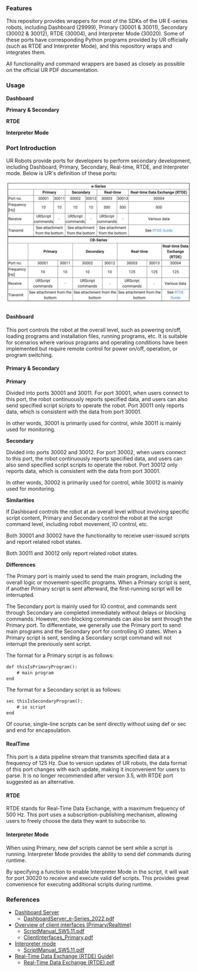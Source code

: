 ### Features

This repository provides wrappers for most of the SDKs of the UR E-series robots, including Dashboard (29999), Primary (30001 & 30011), Secondary (30002 & 30012), RTDE (30004), and Interpreter Mode (30020). Some of these ports have corresponding Python programs provided by UR officially (such as RTDE and Interpreter Mode), and this repository wraps and integrates them.

All functionality and command wrappers are based as closely as possible on the official UR PDF documentation.

### Usage

**Dashboard**

**Primary & Secondary**

**RTDE**

**Interpreter Mode**

### Port Introduction

UR Robots provide ports for developers to perform secondary development, including Dashboard, Primary, Secondary, Real-time, RTDE, and Interpreter mode. Below is UR's definition of these ports:

![image-20240714163444660](./assets/image-20240714163444660.png)

#### Dashboard

This port controls the robot at the overall level, such as powering on/off, loading programs and installation files, running programs, etc. It is suitable for scenarios where various programs and operating conditions have been implemented but require remote control for power on/off, operation, or program switching.

#### Primary & Secondary

**Primary**

Divided into ports 30001 and 30011. For port 30001, when users connect to this port, the robot continuously reports specified data, and users can also send specified script scripts to operate the robot. Port 30011 only reports data, which is consistent with the data from port 30001.

In other words, 30001 is primarily used for control, while 30011 is mainly used for monitoring.

**Secondary**

Divided into ports 30002 and 30012. For port 30002, when users connect to this port, the robot continuously reports specified data, and users can also send specified script scripts to operate the robot. Port 30012 only reports data, which is consistent with the data from port 30001.

In other words, 30002 is primarily used for control, while 30012 is mainly used for monitoring.

**Similarities**

If Dashboard controls the robot at an overall level without involving specific script content, Primary and Secondary control the robot at the script command level, including robot movement, IO control, etc.

Both 30001 and 30002 have the functionality to receive user-issued scripts and report related robot states.

Both 30011 and 30012 only report related robot states.

**Differences**

The Primary port is mainly used to send the main program, including the overall logic or movement-specific programs. When a Primary script is sent, if another Primary script is sent afterward, the first-running script will be interrupted.

The Secondary port is mainly used for IO control, and commands sent through Secondary are completed immediately without delays or blocking commands. However, non-blocking commands can also be sent through the Primary port. To differentiate, we generally use the Primary port to send main programs and the Secondary port for controlling IO states. When a Primary script is sent, sending a Secondary script command will not interrupt the previously sent script.

The format for a Primary script is as follows:

```
def thisIsPrimaryProgram():
	# main program
end
```

The format for a Secondary script is as follows:

```
sec thisIsSecondaryProgram():
	# io script
end
```

Of course, single-line scripts can be sent directly without using def or sec and end for encapsulation.

#### RealTime

This port is a data pipeline stream that transmits specified data at a frequency of 125 Hz. Due to version updates of UR robots, the data format of this port changes with each update, making it inconvenient for users to parse. It is no longer recommended after version 3.5, with RTDE port suggested as an alternative.

#### RTDE

RTDE stands for Real-Time Data Exchange, with a maximum frequency of 500 Hz. This port uses a subscription-publishing mechanism, allowing users to freely choose the data they want to subscribe to.

#### Interpreter Mode

When using Primary, new def scripts cannot be sent while a script is running. Interpreter Mode provides the ability to send def commands during runtime.

By specifying a function to enable Interpreter Mode in the script, it will wait for port 30020 to receive and execute valid def scripts. This provides great convenience for executing additional scripts during runtime.

### References

* [Dashboard Server](https://www.universal-robots.com/articles/ur/dashboard-server-e-series-port-29999/)
  * [DashboardServer_e-Series_2022.pdf](https://s3-eu-west-1.amazonaws.com/ur-support-site/42728/DashboardServer_e-Series_2022.pdf)
* [Overview of client interfaces (Primary/Realtime)](https://www.universal-robots.com/articles/ur/interface-communication/client-interfaces-primarysecondary-and-realtime/)
  * [ScriptManual_SW5.11.pdf](https://s3-eu-west-1.amazonaws.com/ur-support-site/115824/scriptManual_SW5.11.pdf)
  * [ClientInterfaces_Primary.pdf](https://s3-eu-west-1.amazonaws.com/ur-support-site/16496/ClientInterfaces_Primary.pdf)
* [Interpreter mode](https://www.universal-robots.com/articles/ur/programming/interpreter-mode/)
  * [ScriptManual_SW5.11.pdf](https://s3-eu-west-1.amazonaws.com/ur-support-site/115824/scriptManual_SW5.11.pdf)
* [Real-Time Data Exchange (RTDE) Guide)](https://www.universal-robots.com/articles/ur/interface-communication/real-time-data-exchange-rtde-guide/)
  * [Real-Time Data Exchange (RTDE).pdf](https://s3-eu-west-1.amazonaws.com/ur-support-site/22229/Real_Time_Data_Exchange_(RTDE)_Guide.pdf)
